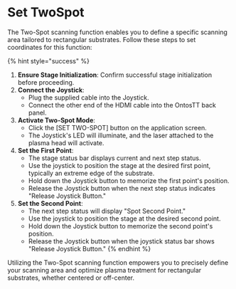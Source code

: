 # Set TwoSpot

The Two-Spot scanning function enables you to define a specific scanning area tailored to rectangular substrates. Follow these steps to set coordinates for this function:

{% hint style="success" %}
1. **Ensure Stage Initialization**: Confirm successful stage initialization before proceeding.
2. **Connect the Joystick**:
   * Plug the supplied cable into the Joystick.
   * Connect the other end of the HDMI cable into the OntosTT back panel.
3. **Activate Two-Spot Mode**:
   * Click the \[SET TWO-SPOT] button on the application screen.
   * The Joystick's LED will illuminate, and the laser attached to the plasma head will activate.
4. **Set the First Point**:
   * The stage status bar displays current and next step status.
   * Use the joystick to position the stage at the desired first point, typically an extreme edge of the substrate.
   * Hold down the Joystick button to memorize the first point's position.
   * Release the Joystick button when the next step status indicates "Release Joystick Button."
5. **Set the Second Point**:
   * The next step status will display "Spot Second Point."
   * Use the joystick to position the stage at the desired second point.
   * Hold down the Joystick button to memorize the second point's position.
   * Release the Joystick button when the joystick status bar shows "Release Joystick Button."
{% endhint %}

Utilizing the Two-Spot scanning function empowers you to precisely define your scanning area and optimize plasma treatment for rectangular substrates, whether centered or off-center.


